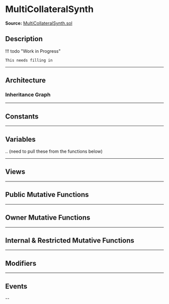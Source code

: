 # MultiCollateralSynth

**Source:** [MultiCollateralSynth.sol](https://github.com/Synthetixio/synthetix/blob/master/contracts/MultiCollateralSynth.sol)

## Description

!!! todo "Work in Progress"

    This needs filling in

---

## Architecture

<!--centered-image>
    ![Architecture Graph](/img/graphs/todo-architecture.svg)
</centered-image-->

### Inheritance Graph

<!--centered-image>
    ![Inheritance graph](/img/graphs/todo.svg)
</centered-image-->

---

## Constants

---

## Variables

.. (need to pull these from the functions below)

---

## Views

---

## Public Mutative Functions

---

## Owner Mutative Functions

---

## Internal & Restricted Mutative Functions

---

## Modifiers

---

## Events

--
